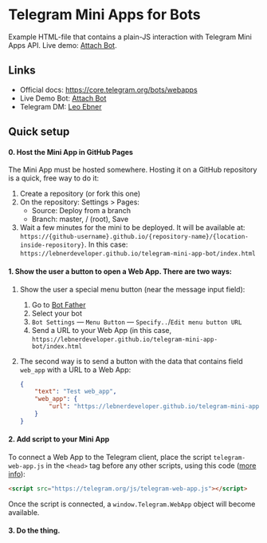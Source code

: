 # Telegram Mini Apps for Bots

Example HTML-file that contains a plain-JS interaction with Telegram Mini Apps API. 
Live demo: [Attach Bot](https://t.me/asmico_attach_bot).

## Links
* Official docs: https://core.telegram.org/bots/webapps
* Live Demo Bot: [Attach Bot](https://t.me/asmico_attach_bot)
* Telegram DM: [Leo Ebner](https://t.me/lebner)

## Quick setup

#### 0. Host the Mini App in GitHub Pages

The Mini App must be hosted somewhere. Hosting it on a GitHub repository is a quick, free way to do it:

1. Create a repository (or fork this one)
2. On the repository: Settings > Pages:
    - Source: Deploy from a branch
    - Branch: master, / (root), Save
3. Wait a few minutes for the mini to be deployed. It will be available at: `https://{github-username}.github.io/{repository-name}/{location-inside-repository}`. In this case: `https://lebnerdeveloper.github.io/telegram-mini-app-bot/index.html`

#### 1. Show the user a button to open a Web App. There are two ways:

1. Show the user a special menu button (near the message input field):
    1. Go to [Bot Father](https://t.me/BotFather)
    2. Select your bot
    3. `Bot Settings` — `Menu Button` — `Specify..`/`Edit menu button URL`
    4. Send a URL to your Web App (in this case, `https://lebnerdeveloper.github.io/telegram-mini-app-bot/index.html`

2. The second way is to send a button with the data that contains field `web_app` with a URL to a Web App:
    ```json
    {
        "text": "Test web_app",
        "web_app": {
            "url": "https://lebnerdeveloper.github.io/telegram-mini-app-bot/index.html"
        }
    }
    ```

#### 2. Add script to your Mini App

To connect a Web App to the Telegram client, place the script `telegram-web-app.js` in the `<head>` tag before any other scripts, using this code ([more info](https://core.telegram.org/bots/webapps#initializing-web-apps)):
```html
<script src="https://telegram.org/js/telegram-web-app.js"></script>
```

Once the script is connected, a `window.Telegram.WebApp` object will become available.

#### 3. Do the thing.
